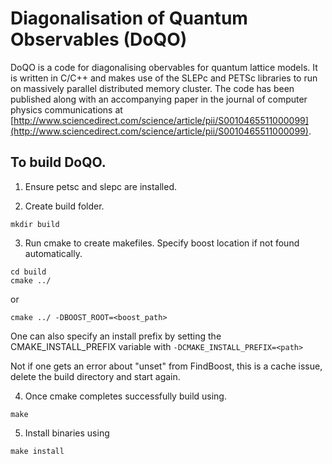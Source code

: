 # Diagonalisation of Quantum Observables (DoQO)

DoQO is a code for diagonalising obervables for quantum lattice models. It is
written in C/C++ and makes use of the SLEPc and PETSc libraries to run on
massively parallel distributed memory cluster. The code has been published along
with an accompanying paper in the journal of computer physics communications at
[http://www.sciencedirect.com/science/article/pii/S0010465511000099](http://www.sciencedirect.com/science/article/pii/S0010465511000099).

## To build DoQO. 

1. Ensure petsc and slepc are installed.

2. Create build folder. 
```
mkdir build
```

3. Run cmake to create makefiles. Specify boost location if not found automatically.
```
cd build
cmake ../
```
or 
```
cmake ../ -DBOOST_ROOT=<boost_path>
```
One can also specify an install prefix by setting the CMAKE_INSTALL_PREFIX variable with `-DCMAKE_INSTALL_PREFIX=<path>`

Not if one gets an error about "unset" from FindBoost, this is a cache issue, delete the build directory and start again.

4. Once cmake completes successfully build using.
```
make
```

5. Install binaries using
```
make install
```

